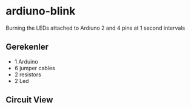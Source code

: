 # ardiuno-blink
Burning the LEDs attached to Ardiuno 2 and 4 pins at 1 second intervals

Gerekenler
-
- 1 Arduino
- 6 jumper cables
- 2 resistors
- 2 Led

Circuit View
-

